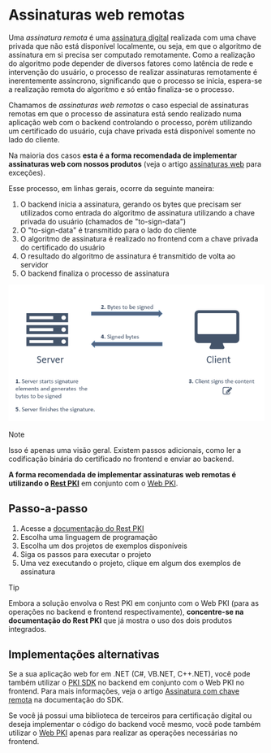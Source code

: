 ﻿# Assinaturas web remotas

Uma *assinatura remota* é uma [assinatura digital](../signatures.md) realizada com uma chave privada que não está disponível localmente,
ou seja, em que o algoritmo de assinatura em si precisa ser computado remotamente. Como a realização do algoritmo pode depender de
diversos fatores como latência de rede e intervenção do usuário, o processo de realizar assinaturas remotamente é inerentemente
assíncrono, significando que o processo se inicia, espera-se a realização remota do algoritmo e só então finaliza-se o processo.

Chamamos de *assinaturas web remotas* o caso especial de assinaturas remotas em que o processo de assinatura está sendo realizado numa
aplicação web com o backend controlando o processo, porém utilizando um certificado do usuário, cuja chave privada está disponível
somente no lado do cliente.

Na maioria dos casos **esta é a forma recomendada de implementar assinaturas web com nossos produtos** (veja o artigo
[assinaturas web](index.md) para exceções).

Esse processo, em linhas gerais, ocorre da seguinte maneira:

1. O backend inicia a assinatura, gerando os bytes que precisam ser utilizados como entrada do algoritmo de assinatura utilizando
   a chave privada do usuário (chamados de "to-sign-data")
1. O "to-sign-data" é transmitido para o lado do cliente
1. O algoritmo de assinatura é realizado no frontend com a chave privada do certificado do usuário
1. O resultado do algoritmo de assinatura é transmitido de volta ao servidor
1. O backend finaliza o processo de assinatura

![Web remote signature sequence](../../../../images/pki-guide/web-remote-signature-sequence.png)

> [!NOTE]
> Isso é apenas uma visão geral. Existem passos adicionais, como ler a codificação binária do certificado no frontend e enviar
> ao backend.

**A forma recomendada de implementar assinaturas web remotas é utilizando o [Rest PKI](../../rest-pki/index.md)** em conjunto com
o [Web PKI](../../web-pki/index.md).

## Passo-a-passo

1. Acesse a [documentação do Rest PKI](../../rest-pki/index.md)
1. Escolha uma linguagem de programação
1. Escolha um dos projetos de exemplos disponíveis
1. Siga os passos para executar o projeto
1. Uma vez executando o projeto, clique em algum dos exemplos de assinatura

> [!TIP]
> Embora a solução envolva o Rest PKI em conjunto com o Web PKI (para as operações no backend e frontend respectivamente),
> **concentre-se na documentação do Rest PKI** que já mostra o uso dos dois produtos integrados.

## Implementações alternativas

Se a sua aplicação web for em .NET (C#, VB.NET, C++.NET), você pode também utilizar o [PKI SDK](../../pki-sdk/index.md) no backend
em conjunto com o Web PKI no frontend. Para mais informações, veja o artigo
[Assinatura com chave remota](../../pki-sdk/signatures/web-remote.md) na documentação do SDK.

Se você já possui uma biblioteca de terceiros para certificação digital ou deseja implementar o código do backend você mesmo,
você pode também utilizar o [Web PKI](../../web-pki/index.md) apenas para realizar as operações necessárias no frontend.
